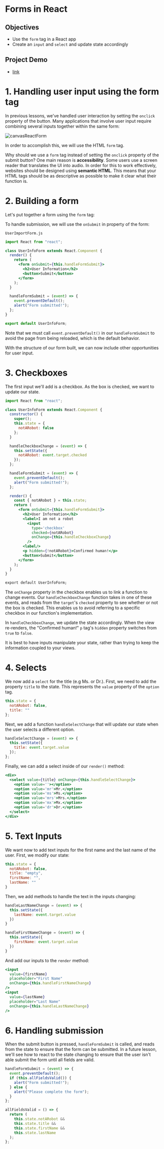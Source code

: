 # Forms in React

## Objectives
- Use the `form` tag in a React app
- Create an `input` and `select` and update state accordingly

## Project Demo
 - [link](https://codesandbox.io/s/pedantic-shape-q2i7h)

# 1. Handling user input using the form tag

In previous lessons, we've handled user interaction by setting the `onclick` property of the button.  Many applications that involve user input require combining several inputs together within the same form:

![canvasReactForm](./canvasReactForm.png)

In order to accomplish this, we will use the HTML `form` tag.

Why should we use a `form` tag instead of setting the `onclick` property of the submit button?  One main reason is **accessibility**.  Some users use a screen reader that translates the UI into audio.  In order for this to work effectively, websites should be designed using **semantic HTML**.  This means that your HTML tags should be as descriptive as possible to make it clear what their function is.

# 2. Building a form

Let's put together a form using the `form` tag:

To handle submission, we will use the `onSubmit` in property of the form:

`UserImportForm.js`
```jsx
import React from "react";

class UserInfoForm extends React.Component {
  render() {
    return (
      <form onSubmit={this.handleFormSubmit}>
        <h2>User Information</h2>
        <button>Submit</button>
      </form>
    );
  }

  handleFormSubmit = (event) => {
    event.preventDefault();
    alert("Form submitted!");
  };
}

export default UserInfoForm;
```

Note that we must call `event.preventDefault()` in our `handleFormSubmit` to avoid the page from being reloaded, which is the default behavior.

With the structure of our form built, we can now include other opportunities for user input.

# 3. Checkboxes

The first input we'll add is a checkbox.  As the box is checked, we want to update our state.  

```jsx
import React from "react";

class UserInfoForm extends React.Component {
  constructor() {
    super();
    this.state = {
      notARobot: false
    };
  }

  handleCheckboxChange = (event) => {
    this.setState({
      notARobot: event.target.checked
    });
  };

  handleFormSubmit = (event) => {
    event.preventDefault();
    alert("Form submitted!");
  };

  render() {
    const { notARobot } = this.state;
    return (
      <form onSubmit={this.handleFormSubmit}>
        <h2>User Information</h2>
        <label>I am not a robot
          <input 
            type='checkbox'
            checked={notARobot}
            onChange={this.handleCheckboxChange}
          />
        <label/>
        <p hidden={!notARobot}>Confirmed human!</p>
        <button>Submit</button>
      </form>
    );
  }
}

export default UserInfoForm;
```

The `onChange` property in the checkbox enables us to link a function to change events.  Our `handleCheckboxChange` function takes in one of these events, and reads from the `target`'s `checked` property to see whether or not the box is checked.  This enables us to avoid referring to a specific checkbox in our function's implementation.

In `handleCheckboxChange`, we update the state accordingly.  When the view re-renders, the "Confirmed human!" `p` tag's `hidden` property switches from `true` to `false`.

It is best to have inputs manipulate your state, rather than trying to keep the information coupled to your views.

# 4. Selects

We now add a `select` for the title (e.g Ms. or Dr.).  First, we need to add the property `title` to the state.  This represents the `value` property of the `option` tag.

```jsx
this.state = {
  notARobot: false,
  title: ""
};
```

Next, we add a function `handleSelectChange` that will update our state when the user selects a different option.

```jsx
handleSelectChange = (event) => {
  this.setState({
    title: event.target.value
  });
};
```

Finally, we can add a select inside of our `render()` method:

```jsx
<div>
  <select value={title} onChange={this.handleSelectChange}>
    <option value=''></option>
    <option value='mr'>Mr.</option>
    <option value='ms'>Ms.</option>
    <option value='mrs'>Mrs.</option>
    <option value='mx'>Mx.</option>
    <option value='dr'>Dr.</option>
  </select>
</div>
```


# 5. Text Inputs

We want now to add text inputs for the first name and the last name of the user.  First, we modify our state:

```jsx
this.state = {
  notARobot: false,
  title: "empty",
  firstName: "",
  lastName: ""
}
```

Then, we add methods to handle the text in the inputs changing:

```jsx
handleLastNameChange = (event) => {
  this.setState({
    lastName: event.target.value
  })
}

handleFirstNameChange = (event) => {
  this.setState({
    firstName: event.target.value
  })
}
```

And add our inputs to the `render` method:

```jsx
<input
  value={firstName}
  placeholder="First Name"
  onChange={this.handleFirstNameChange}
/>
<input
  value={lastName}
  placeholder="Last Name"
  onChange={this.handleLastNameChange}
/>
```

# 6. Handling submission

When the submit button is pressed, `handleFormSubmit` is called, and reads from the state to ensure that the form can be submitted.  In a future lesson, we'll see how to react to the state changing to ensure that the user isn't able submit the form until all fields are valid.

```jsx
handleFormSubmit = (event) => {
  event.preventDefault();
  if (this.allFieldsValid()) {
    alert("Form submitted!");
  } else {
    alert("Please complete the form");
  }
};

allFieldsValid = () => {
  return (
    this.state.notARobot &&
    this.state.title &&
    this.state.firstName &&
    this.state.lastName
  );
};
```

